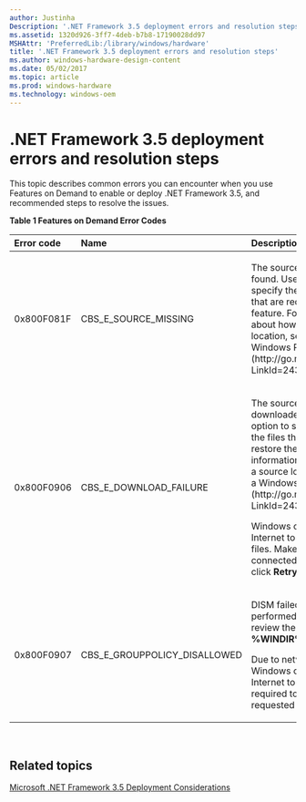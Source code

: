 ```yaml
---
author: Justinha
Description: '.NET Framework 3.5 deployment errors and resolution steps'
ms.assetid: 1320d926-3ff7-4deb-b7b8-17190028dd97
MSHAttr: 'PreferredLib:/library/windows/hardware'
title: '.NET Framework 3.5 deployment errors and resolution steps'
ms.author: windows-hardware-design-content
ms.date: 05/02/2017
ms.topic: article
ms.prod: windows-hardware
ms.technology: windows-oem
---
```


# .NET Framework 3.5 deployment errors and resolution steps


This topic describes common errors you can encounter when you use Features on Demand to enable or deploy .NET Framework 3.5, and recommended steps to resolve the issues.

**Table 1 Features on Demand Error Codes**

<table>
<colgroup>
<col width="25%" />
<col width="25%" />
<col width="25%" />
<col width="25%" />
</colgroup>
<thead>
<tr class="header">
<th align="left">Error code</th>
<th align="left">Name</th>
<th align="left">Description</th>
<th align="left">Resolution steps</th>
</tr>
</thead>
<tbody>
<tr class="odd">
<td align="left"><p>0x800F081F</p></td>
<td align="left"><p>CBS_E_SOURCE_MISSING</p></td>
<td align="left"><p>The source files could not be found. Use the <strong>Source</strong> option to specify the location of the files that are required to restore the feature. For more information about how to specify a source location, see [Configure a Windows Repair Source](http://go.microsoft.com/fwlink/?LinkId=243077).</p></td>
<td align="left"><p>Verify that the source specified has the necessary files. The source argument should point to the <strong>\sources\sxs folder</strong> on the installation media or the Windows folder for a mounted image (for example, <strong>c:\mount\windows</strong> for an image mounted to <strong>c:\mount</strong>).</p></td>
</tr>
<tr class="even">
<td align="left"><p>0x800F0906</p></td>
<td align="left"><p>CBS_E_DOWNLOAD_FAILURE</p></td>
<td align="left"><p>The source files could not be downloaded. Use the <strong>Source</strong> option to specify the location of the files that are required to restore the feature. For more information about how to specify a source location, see [Configure a Windows Repair Source](http://go.microsoft.com/fwlink/?LinkId=243077).</p>
<p>Windows couldn’t connect to the Internet to download necessary files. Make sure that the system is connected to the Internet and click <strong>Retry</strong>.</p></td>
<td align="left"><p>Verify that the computer or server has connectivity to Windows Update, and that you are able to browse to <strong>http://update.microsoft.com</strong>. If WSUS is used to manage updates for this computer, verify that the Group Policy setting <strong>Contact Windows Update directly to download repair content instead of Windows Server Update Services (WSUS)</strong> is enabled.</p></td>
</tr>
<tr class="odd">
<td align="left"><p>0x800F0907</p></td>
<td align="left"><p>CBS_E_GROUPPOLICY_DISALLOWED</p></td>
<td align="left"><p>DISM failed. No operation was performed. For more information, review the log file at <strong>%WINDIR%\logs\DISM\dism.log</strong>.</p>
<p>Due to network policy settings, Windows couldn't connect to the Internet to download files required to complete the requested changes.</p></td>
<td align="left"><p>Contact your network administrator for assistance with the <strong>Specify settings for optional component installation and component repair</strong> Group Policy setting.</p></td>
</tr>
</tbody>
</table>

 

## <span id="related_topics"></span>Related topics


[Microsoft .NET Framework 3.5 Deployment Considerations](microsoft-net-framework-35-deployment-considerations.md)

 

 






